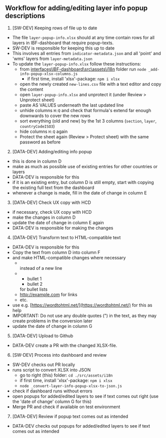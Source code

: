 ## Workflow for adding/editing layer info popup descriptions

1. [SW-DEV] Keeping rows of file up to date

- The file `layer-popup-info.xlsx` should at any time contain rows for all layers in IBF-dashboard that require popup-texts.
- SW-DEV is responsible for keeping this up to date
- This involves all entries from `indicator-metadata.json` and all 'point' and 'wms' layers from `layer-metadata.json`
- To update the `layer-popup-info.xlsx` follow these instructions:
  - from [interfaces\IBF-dashboard\src\assets\i18n](interfaces\IBF-dashboard\src\assets\i18n) folder run `node _add-info-popup-xlsx-columns.js`
    - if first time, install 'xlsx'-package: `npm i xlsx`
  - open the newly created `new-lines.csv` file with a text editor and copy the content
  - open `layer-popup-info.xlsx` and unprotect it (under Review > Unprotect sheet)
  - paste AS VALUES underneath the last updated line
  - unhide columns `H:Q` and check that formula's extend far enough downwards to cover the new rows
  - sort everything (old and new) by the 1st 3 columns (`section`, `layer`, `countryCodeISO3`)
  - hide columns `H:Q` again
  - Protect the sheet again (Review > Protect sheet) with the same password as before

2. [DATA-DEV] Adding/editing info popup

- this is done in column D
- make as much as possible use of existing entries for other countries or layers
- DATA-DEV is responsible for this
- if it is an existing entry, but column D is still empty, start with copying the existing full text from the dashboard
- whenever a change is made, fill in the date of change in column E

3. [DATA-DEV] Check UX copy with HCD

- if necessary, check UX copy with HCD
- make the changes in column D
- update the date of change in column E again
- DATA-DEV is responsible for making the changes

4. [DATA-DEV] Transform text to HTML-compatible text

- DATA-DEV is responsible for this
- Copy the text from column D into column F
- and make HTML-compatible changes where necessary
  - <br> instead of a new line
  - <ul><li>bullet 1</li><li>bullet 2</li></ul> for bullet lists
  - <a href="http://example.com">http://example.com</a> for links
  - etc.
- use e.g. [https://wordtohtml.net/](https://wordtohtml.net/) for this as help
- IMPORTANT: Do not use any double quotes (") in the text, as they may create problems in the conversion later
- update the date of change in column G

5. [DATA-DEV] Upload to Github

- DATA-DEV create a PR with the changed XLSX-file.

6. [SW-DEV] Process into dashboard and review

- SW-DEV checks out PR locally
- runs script to convert XLSX into JSON
  - go to right (this) folder: `cd ./src/assets/i18n`
  - if first time, install 'xlsx'-package: `npm i xlsx`
  - `node _convert-layer-info-popup-xlsx-to-json.js`
- check if dashboard runs without errors
- open popups for added/edited layers to see if text comes out right (use the 'date of change' column G for this)
- Merge PR and check if available on test environment

7. [DATA-DEV] Review if popup text comes out as intended

- DATA-DEV checks out popups for added/edited layers to see if text comes out as intended

